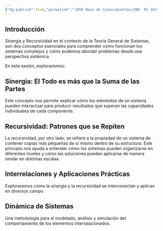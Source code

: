 ```yaml
---
{"dg-publish":true,"permalink":"/050 Base de Conocimientos/200  Mi Zettelkasten/100 Docencia/Org1/2025/Clase 03 Sinergia y Recursividad/Zk Introducción al !MOC Sinergia y Recursividad/","tags":["digitalGarden","sinergia","recursividad","moc"]}
---
```


## Introducción
Sinergia y Recursividad en el contexto de la Teoría General de Sistemas, son dos conceptos esenciales para comprender cómo funcionan los sistemas complejos y cómo podemos abordar problemas desde una perspectiva sistémica.

En esta sesión, exploraremos:

## Sinergia: El Todo es más que la Suma de las Partes

Este concepto nos permite explicar cómo los elementos de un sistema pueden interactuar para producir resultados que superan las capacidades individuales de cada componente.

## Recursividad: Patrones que se Repiten

La recursividad, por otro lado, se refiere a la propiedad de un sistema de contener copias más pequeñas de sí mismo dentro de su estructura. Este principio nos ayuda a entender cómo los sistemas pueden organizarse en diferentes niveles y cómo las soluciones pueden aplicarse de manera similar en distintas escalas.

## Interrelaciones y Aplicaciones Prácticas
Exploraremos cómo la sinergia y la recursividad se interconectan y aplican en diversos campo

## Dinámica de Sistemas
Una metodología para el modelado, análisis y simulación del comportamiento de los elementos interralacionados.
